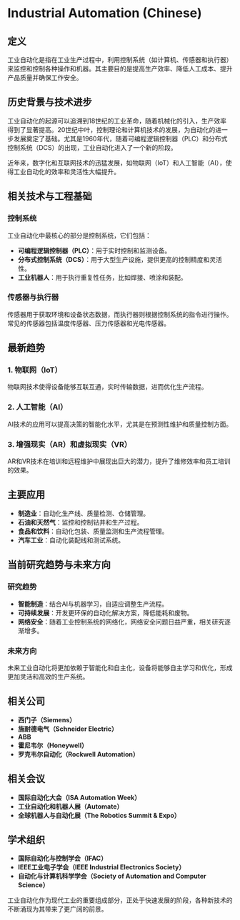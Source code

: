 # Industrial Automation (Chinese)

## 定义

工业自动化是指在工业生产过程中，利用控制系统（如计算机、传感器和执行器）来监控和控制各种操作和机器。其主要目的是提高生产效率、降低人工成本、提升产品质量并确保工作安全。

## 历史背景与技术进步

工业自动化的起源可以追溯到18世纪的工业革命，随着机械化的引入，生产效率得到了显著提高。20世纪中叶，控制理论和计算机技术的发展，为自动化的进一步发展奠定了基础。尤其是1960年代，随着可编程逻辑控制器（PLC）和分布式控制系统（DCS）的出现，工业自动化进入了一个新的阶段。

近年来，数字化和互联网技术的迅猛发展，如物联网（IoT）和人工智能（AI），使得工业自动化的效率和灵活性大幅提升。

## 相关技术与工程基础

### 控制系统

工业自动化中最核心的部分是控制系统，它们包括：

- **可编程逻辑控制器（PLC）**：用于实时控制和监测设备。
- **分布式控制系统（DCS）**：用于大型生产设施，提供更高的控制精度和灵活性。
- **工业机器人**：用于执行重复性任务，比如焊接、喷涂和装配。

### 传感器与执行器

传感器用于获取环境和设备状态数据，而执行器则根据控制系统的指令进行操作。常见的传感器包括温度传感器、压力传感器和光电传感器。

## 最新趋势

### 1. 物联网（IoT）

物联网技术使得设备能够互联互通，实时传输数据，进而优化生产流程。

### 2. 人工智能（AI）

AI技术的应用可以提高决策的智能化水平，尤其是在预测性维护和质量控制方面。

### 3. 增强现实（AR）和虚拟现实（VR）

AR和VR技术在培训和远程维护中展现出巨大的潜力，提升了维修效率和员工培训的效果。

## 主要应用

- **制造业**：自动化生产线、质量检测、仓储管理。
- **石油和天然气**：监控和控制钻井和生产过程。
- **食品和饮料**：自动化包装、质量监测和生产流程管理。
- **汽车工业**：自动化装配线和测试系统。

## 当前研究趋势与未来方向

### 研究趋势

- **智能制造**：结合AI与机器学习，自适应调整生产流程。
- **可持续发展**：开发更环保的自动化解决方案，降低能耗和废物。
- **网络安全**：随着工业控制系统的网络化，网络安全问题日益严重，相关研究逐渐增多。

### 未来方向

未来工业自动化将更加依赖于智能化和自主化，设备将能够自主学习和优化，形成更加灵活和高效的生产系统。

## 相关公司

- **西门子（Siemens）**
- **施耐德电气（Schneider Electric）**
- **ABB**
- **霍尼韦尔（Honeywell）**
- **罗克韦尔自动化（Rockwell Automation）**

## 相关会议

- **国际自动化大会（ISA Automation Week）**
- **工业自动化和机器人展（Automate）**
- **全球机器人与自动化展（The Robotics Summit & Expo）**

## 学术组织

- **国际自动化与控制学会（IFAC）**
- **IEEE工业电子学会（IEEE Industrial Electronics Society）**
- **自动化与计算机科学学会（Society of Automation and Computer Science）**

工业自动化作为现代工业的重要组成部分，正处于快速发展的阶段，各种新技术的不断涌现为其带来了更广阔的前景。